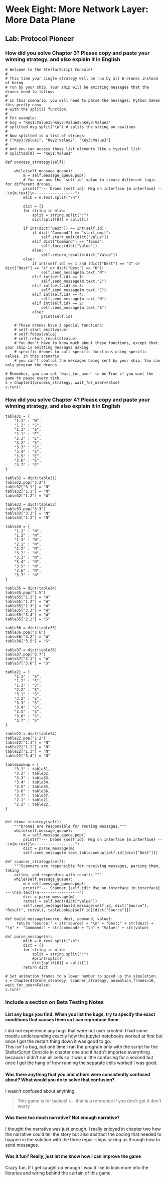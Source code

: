 # Week Eight: More Network Layer: More Data Plane

## Lab: Protocol Pioneer

### How did you solve Chapter 3? Please copy and paste your winning strategy, and also explain it in English

```python3
# Welcome to the StellarScript Console!
#
# This time your single strategy will be run by all 6 drones instead of being
# run by your ship. Your ship will be emitting messages that the drones need to follow.
#
# In this scenario, you will need to parse the messages. Python makes this pretty easy
# with the split() function.
#
# For example:
# msg = "Key1:Value1\nKey2:Value2\nKey3:Value3"
# splitted msg.split("\n") # splits the string on newlines
#
# Now splitted is a list of strings:
# ["Key1:Value1", "Key2:Value2", "Key3:Value3"]
#
# And you can access these list elements like a typical list:
# splitted[0] == "Key1:Value1"

def process_strategy(self):
    
    while(self.message_queue):
        m = self.message_queue.pop()
        # You can use the `self.id` value to create different logic for different drones.
        print(f"--- Drone {self.id}: Msg on interface {m.interface} ---\n{m.text}\n------------------")
        mlib = m.text.split("\n")
        
        dict = {}
        for string in mlib:
            split = string.split(":")
            dict[split[0]] = split[1]
            
        if int(dict["Dest"]) == int(self.id):
            if dict["Command"] == "start_emit":
                self.start_emit(dict["Value"])
            elif dict["Command"] == "focus":
                self.focus(dict["Value"])
            else:
                self.return_results(dict["Value"])
        else:
            if int(self.id) == 1 and (dict["Dest"] == "3" or dict["Dest"] == "4" or dict["Dest"] == "6"):
                self.send_message(m.text,"N")
            elif int(self.id) == 1:
                self.send_message(m.text,"E")
            elif int(self.id) == 3:
                self.send_message(m.text,"E")
            elif int(self.id) == 4:
                self.send_message(m.text,"N")
            elif int(self.id) == 2:
                self.send_message(m.text,"S")
            else:
                print(self.id)
   
    # These drones have 3 special functions:
    # self.start_emit(value)
    # self.focus(value)
    # self.return_results(value)
    # You don't have to know much about these functions, except that your ship is emitting messages asking
    # specific drones to call specific functions using specific values. In this scenario
    # you can't control the messages being sent by your ship. You can only program the drones.

# Remember, you can set `wait_for_user` to be True if you want the game to pause every tick.
s = Chapter3(process_strategy, wait_for_user=False)
s.run()
```

### How did you solve Chapter 4? Please copy and paste your winning strategy, and also explain it in English

```python3
table31 = {
    "1.1" : "W",
    "1.2" : "S",
    "1.3" : "S",
    "2.1" : "E",
    "2.2" : "E",
    "3.2" : "S",
    "3.3" : "S",
    "3.4" : "S",
    "3.5" : "E",
    "3.6" : "E",
    "3.7" : "E"
}

table32 = dict(table31)
table32.pop("3.2")
table32["3.1"] = "N"
table32["1.1"] = "N"
table32["1.2"] = "W"

table33 = dict(table32)
table33.pop("3.3")
table33["3.2"] = "N"
table33["1.2"] = "N"

table34 = {
    "1.1" : "N",
    "1.2" : "N",
    "1.3" : "W",
    "2.1" : "N",
    "2.2" : "N",
    "3.2" : "N",
    "3.3" : "N",
    "3.4" : "N",
    "3.5" : "N",
    "3.6" : "N",
    "3.7" : "N"
}

table35 = dict(table34)
table35.pop("3.5")
table35["1.1"] = "W"
table35["1.2"] = "W"
table35["1.3"] = "W"
table35["3.3"] = "W"
table35["3.4"] = "W"
table35["2.2"] = "S"

table36 = dict(table35)
table36.pop("3.6")
table36["3.2"] = "W"
table36["3.5"] = "S"

table37 = dict(table36)
table37.pop("3.7")
table37["3.1"] = "W"
table37["3.6"] = "S"

table21 = {
    "1.1" : "S",
    "1.2" : "S",
    "1.2" : "S",
    "2.2" : "S",
    "3.1" : "S",
    "3.2" : "S",
    "3.3" : "S",
    "3.4" : "S",
    "3.5" : "S",
    "3.6" : "S",
    "3.7" : "S"
}

table22 = dict(table34)
table22.pop("2.2")
table22["1.1"] = "N"
table22["1.2"] = "N"
table22["1.3"] = "N"
table22["3.4"] = "N"

tableLookup = {
    "3.1" : table31,
    "3.2" : table32,
    "3.3" : table33,
    "3.4" : table34,
    "3.5" : table35,
    "3.6" : table36,
    "3.7" : table37,
    "2.1" : table21,
    "2.2" : table22,
}


def drone_strategy(self):
    """Drones are responsible for routing messages."""
    while(self.message_queue):
        m = self.message_queue.pop()
        print(f"--- Drone {self.id}: Msg on interface {m.interface} ---\n{m.text}\n------------------")
        dict = parse_message(m)
        self.send_message(m.text,tableLookup[self.id][dict["Dest"]])
        
def scanner_strategy(self):
    """Scanners are responsible for receiving messages, parsing them, taking
    action, and responding with results."""
    while(self.message_queue):
        m = self.message_queue.pop()
        print(f"--- Scanner {self.id}: Msg on interface {m.interface} ---\n{m.text}\n------------------")
        dict = parse_message(m)
        retVal = self.boot(dict["Value"])
        self.send_message(build_message(self.id, dict["Source"], "Result", retVal), tableLookup[self.id][dict["Source"]])

def build_message(source, dest, command, value):
     return "Source:" + str(source) + "\n" + "Dest:" + str(dest) + "\n" +  "Command:" + str(command) + "\n" + "Value:" + str(value)

def parse_message(m):
        mlib = m.text.split("\n")
        dict = {}
        for string in mlib:
            split = string.split(":")
            #print(split)
            dict[split[0]] = split[1]
        return dict

# Set animation_frames to a lower number to speed up the simulation.
s = Chapter4(drone_strategy, scanner_strategy, animation_frames=10, wait_for_user=False)
s.run()
```

### Include a section on Beta Testing Notes

#### List any bugs you find. When you list the bugs, try to specify the exact conditions that causes them so I can reproduce them

I did not experience any bugs that were not user created. I had some trouble understanding exactly how the jupyter notebooks worked at first but once I got the restart thing down it was good to go.  
This isn't a bug, but one time I ran the program only with the script for the StellarScript Console in chapter one and it hadn't imported everything because I didn't run all cells so it was a little confusing for a second but once I got the hang of how running the separate cells worked I was good.

#### Was there anything that you and others were consistently confused about? What would you do to solve that confusion?

I wasn't confused about anything.
> This game is for babies! <-- that is a reference if you don't get it don't worry

#### Was there too much narrative? Not enough narrative?

I thought the narrative was just enough. I really enjoyed in chapter two how the narrative could tell the story but also abstract the coding that needed to happen in the solution with the three repair ships talking us through how to send messages.

#### Was it fun? Really, just let me know how I can improve the game

Crazy fun. If I get caught up enough I would like to look more into the libraries and wiring behind the curtain of this game.